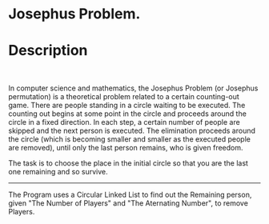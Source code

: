 # Josephus Problem.
<h1>Description</h1>
<br>
<p>
In computer science and mathematics, the Josephus Problem (or Josephus permutation) is a theoretical problem related to a certain counting-out game.
There are people standing in a circle waiting to be executed. The counting out begins at some point in the circle and proceeds around the circle in a fixed direction. In each step, a certain number of people are skipped and the next person is executed. The elimination proceeds around the circle (which is becoming smaller and smaller as the executed people are removed), until only the last person remains, who is given freedom.

The task is to choose the place in the initial circle so that you are the last one remaining and so survive.<br><hr>
The Program uses a Circular Linked List to find out the Remaining person, given "The Number of Players" and "The Aternating Number", to remove Players.

</p>
